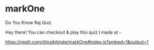 # markOne
 Do You Know Raj Quiz

 Hey there! You can checkout & play this quiz I made at - 
 
 https://replit.com/@irajbhinde/markOne#index.js?embed=1&output=1
